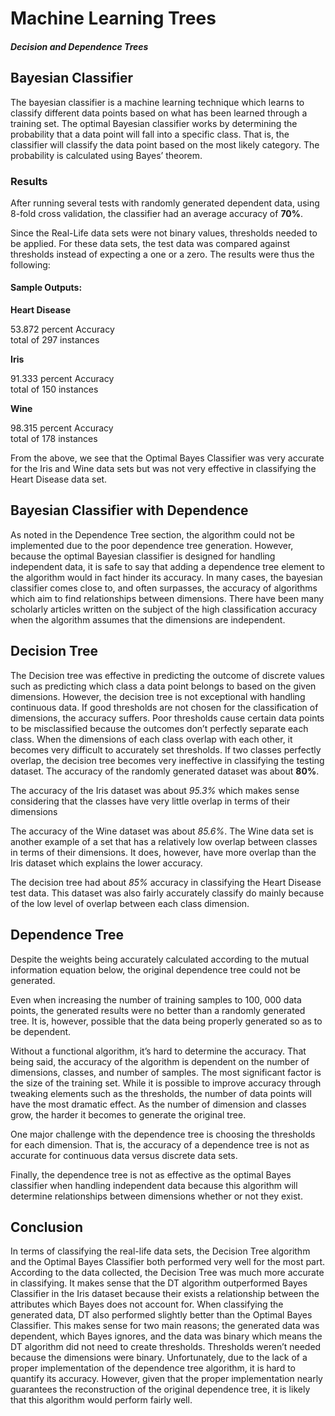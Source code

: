 # Machine Learning Trees
##### Decision and Dependence Trees

## Bayesian Classifier

<p>The bayesian classifier is a machine learning technique which learns to classify different data points based on what has been learned through a training set. The optimal Bayesian classifier works by determining the probability that a data point will fall into a specific class. That is, the classifier will classify the data point based on the most likely category. The probability is calculated using Bayes’ theorem.</p>

### Results

<p>After running several tests with randomly generated dependent data, using 8-fold cross validation, the classifier had an average accuracy of <b>70%</b>.</p>

<p>Since the Real-Life data sets were not binary values, thresholds needed to be applied. For these data sets, the test data was compared against thresholds instead of expecting a one or a zero. The results were thus the following:</p>

#### Sample Outputs:

<b>Heart Disease</b>

53.872 percent Accuracy<br/>
total of 297 instances<br/>

<b>Iris</b>

91.333 percent Accuracy<br/>
total of 150 instances<br/>

<b>Wine</b>

98.315 percent Accuracy<br/>
total of 178 instances<br/>

<p>From the above, we see that the Optimal Bayes Classifier was very accurate for the Iris and Wine data sets but was not very effective in classifying the Heart Disease data set.</p>

## Bayesian Classifier with Dependence

<p>As noted in the Dependence Tree section, the algorithm could not be implemented due to the poor dependence tree generation. However, because the optimal Bayesian classifier is designed for handling independent data, it is safe to say that adding a dependence tree element to the algorithm would in fact hinder its accuracy. In many cases, the bayesian classifier comes close to, and often surpasses, the accuracy of algorithms which aim to find relationships between dimensions. There have been many scholarly articles written on the subject of the high classification accuracy when the algorithm assumes that the dimensions are independent.</p>

## Decision Tree

<p>The Decision tree was effective in predicting the outcome of discrete values such as predicting which class a data point belongs to based on the given dimensions. However, the decision tree is not exceptional with handling continuous data. If good thresholds are not chosen for the classification of dimensions, the accuracy suffers. Poor thresholds cause certain data points to be misclassified because the outcomes don’t perfectly separate each class. When the dimensions of each class overlap with each other, it becomes very difficult to accurately set thresholds. If two classes perfectly overlap, the decision tree becomes very ineffective in classifying the testing dataset. The accuracy of the randomly generated dataset was about <b>80%</b>.</p>

<p>The accuracy of the Iris dataset was about <em>95.3%</em> which makes sense considering that the classes have very little overlap in terms of their dimensions</p>

<p>The accuracy of the Wine dataset was about <em>85.6%</em>. The Wine data set is another example of a set that has a relatively low overlap between classes in terms of their dimensions. It does, however, have more overlap than the Iris dataset which explains the lower accuracy.</p>

<p>The decision tree had about <em>85%</em> accuracy in classifying the Heart Disease test data. This dataset was also fairly accurately classify do mainly because of the low level of overlap between each class dimension.</p>


## Dependence Tree

<p>Despite the weights being accurately calculated according to the mutual information equation below, the original dependence tree could not be generated.</p>

<p>Even when increasing the number of training samples to 100, 000 data points, the generated results were no better than a randomly generated tree. It is, however, possible that the data being properly generated so as to be dependent.</p>

<p>Without a functional algorithm, it’s hard to determine the accuracy. That being said, the accuracy of the algorithm is dependent on the number of dimensions, classes, and number of samples. The most significant factor is the size of the training set. While it is possible to improve accuracy through tweaking elements such as the thresholds, the number of data points will have the most dramatic effect. As the number of dimension and classes grow, the harder it becomes to generate the original tree.</p>

<p>One major challenge with the dependence tree is choosing the thresholds for each dimension. That is, the accuracy of a dependence tree is not as accurate for continuous data versus discrete data sets.</p>

<p>Finally, the dependence tree is not as effective as the optimal Bayes classifier when handling independent data because this algorithm will determine relationships between dimensions whether or not they exist.</p>

## Conclusion

<p>In terms of classifying the real-life data sets, the Decision Tree algorithm and the Optimal Bayes Classifier both performed very well for the most part. According to the data collected, the Decision Tree was much more accurate in classifying. It makes sense that the DT algorithm outperformed Bayes Classifier in the Iris dataset because their exists a relationship between the attributes which Bayes does not account for. When classifying the generated data, DT also performed slightly better than the Optimal Bayes Classifier. This makes sense for two main reasons; the generated data was dependent, which Bayes ignores, and the data was binary which means the DT algorithm did not need to create thresholds. Thresholds weren’t needed because the dimensions were binary. Unfortunately, due to the lack of a proper implementation of the dependence tree algorithm, it is hard to quantify its accuracy. However, given that the proper implementation nearly guarantees the reconstruction of the original dependence tree, it is likely that this algorithm would perform fairly well.</p>
